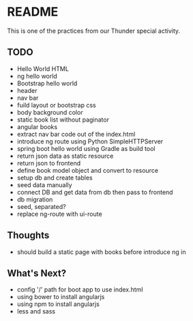 # README

This is one of the practices from our Thunder special activity.

## TODO

* Hello World HTML
* ng hello world
* Bootstrap hello world
* header
* nav bar
* fuild layout or bootstrap css
* body background color
* static book list without paginator
* angular books
* extract nav bar code out of the index.html
* introduce ng route using Python SimpleHTTPServer
* spring boot hello world using Gradle as build tool
* return json data as static resource
* return json to frontend
* define book model object and convert to resource
* setup db and create tables
* seed data manually
* connect DB and get data from db then pass to frontend
* db migration
* seed, separated?
* replace ng-route with ui-route

## Thoughts

* should build a static page with books before introduce ng in

## What's Next?

* config '/' path for boot app to use index.html
* using bower to install angularjs
* using npm to install angularjs
* less and sass


